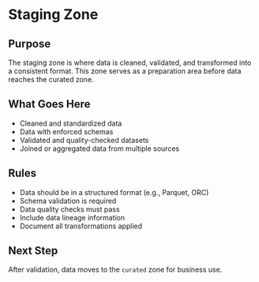 # Staging Zone

## Purpose
The staging zone is where data is cleaned, validated, and transformed into a consistent format. This zone serves as a preparation area before data reaches the curated zone.

## What Goes Here
- Cleaned and standardized data
- Data with enforced schemas
- Validated and quality-checked datasets
- Joined or aggregated data from multiple sources

## Rules
- Data should be in a structured format (e.g., Parquet, ORC)
- Schema validation is required
- Data quality checks must pass
- Include data lineage information
- Document all transformations applied

## Next Step
After validation, data moves to the `curated` zone for business use.
